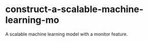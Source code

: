 # construct-a-scalable-machine-learning-mo
A scalable machine learning model with a monitor feature.
